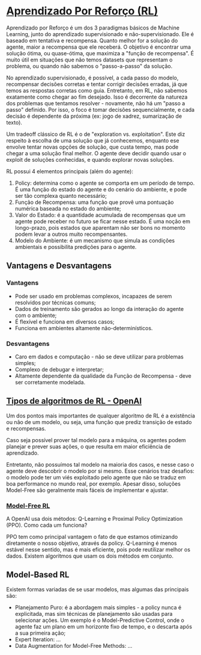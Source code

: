 # [Aprendizado Por Reforço (RL)](https://www.geeksforgeeks.org/what-is-reinforcement-learning/)
Aprendizado por Reforço é um dos 3 paradigmas básicos de Machine Learning, junto do aprendizado supervisionado e não-supervisionado.
Ele é baseado em tentativa e recompensa. Quanto melhor for a solução do agente, maior a recompensa que ele receberá. O objetivo é encontrar uma solução ótima, ou quase-ótima, que maximiza a "função de recompensa". É muito útil em situações que não temos datasets que representam o problema, ou quando não sabemos o "passo-a-passo" da solução.

No aprendizado supervisionado, é possível, a cada passo do modelo, recompensar decisões corretas e tentar corrigir decisões erradas, já que temos as respostas corretas como guia. 
Entretanto, em RL, não sabemos exatamente como chegar ao fim desejado. Isso é decorrente da natureza dos problemas que tentamos resolver - novamente, não há um "passo a passo" definido. Por isso, o foco é tomar decisões sequencialmente, e cada decisão é dependente da próxima (ex: jogo de xadrez, sumarização de texto).

Um tradeoff clássico de RL é o de "exploration vs. exploitation". Este diz respeito à escolha de uma solução que já conhecemos, enquanto ese envolve tentar novas opções de solução, que custa tempo, mas pode chegar a uma solução final melhor. O agente deve decidir quando usar o exploit de soluções conhecidas, e quando explorar novas soluções.

RL possui 4 elementos principais (além do agente):
1. Policy: determina como o agente se comporta em um período de tempo. É uma função do estado do agente e do cenário do ambiente, e pode ser tão complexa quanto necessário;
2. Função de Recompensa: uma função que provê uma pontuação numérica baseada no estado do ambiente;
3. Valor do Estado: é a quantidade acumulada de recompensas que um agente pode receber no futuro se ficar nesse estado. É uma noção em longo-prazo, pois estados que aparentam não ser bons no momento podem levar a outros muito recompensantes.
4. Modelo do Ambiente: é um mecanismo que simula as condições ambientais e possibilita predições para o agente.

## Vantagens e Desvantagens
### Vantagens
- Pode ser usado em problemas complexos, incapazes de serem resolvidos por técnicas comuns;
- Dados de treinamento são gerados ao longo da interação do agente com o ambiente;
- É flexível e funciona em diversos casos;
- Funciona em ambientes altamente não-determinísticos.
### Desvantagens
- Caro em dados e computação - não se deve utilizar para problemas simples;
- Complexo de debugar e interpretar;
- Altamente dependente da qualidade da Função de Recompensa - deve ser corretamente modelada.

## [Tipos de algoritmos de RL - OpenAI](https://spinningup.openai.com/en/latest/spinningup/rl_intro2.html)
Um dos pontos mais importantes de qualquer algoritmo de RL é a existência ou não de um modelo, ou seja, uma função que prediz transição de estado e recompensas.

Caso seja possível prover tal modelo para a máquina, os agentes podem planejar e prever suas ações, o que resulta em maior eficiência de aprendizado.

Entretanto, não possuímos tal modelo na maioria dos casos, e nesse caso o agente deve descobrir o modelo por si mesmo. Esse cenários traz desafios: o modelo pode ter um viés exploitado pelo agente que não se traduz em boa performance no mundo real, por exemplo. Apesar disso, soluções Model-Free são geralmente mais fáceis de implementar e ajustar.

### [Model-Free RL](https://medium.com/@oumoudhmine/q-learning-and-ppo-driving-forces-in-openais-ai-mastery-655027c8670f)
A OpenAI usa dois métodos: Q-Learning e Proximal Policy Optimization (PPO). Como cada um funciona?

PPO tem como principal vantagem o fato de que estamos otimizando diretamente o nosso objetivo, através da policy. Q-Learning é menos estável nesse sentido, mas é mais eficiente, pois pode reutilizar melhor os dados. Existem algoritmos que usam os dois métodos em conjunto.

## Model-Based RL
Existem formas variadas de se usar modelos, mas algumas das principais são:
- Planejamento Puro: é a abordagem mais simples - a policy nunca é explicitada, mas sim técnicas de planejamento são usadas para selecionar ações. Um exemplo é o Model-Predictive Control, onde o agente faz um plano em um horizonte fixo de tempo, e o descarta após a sua primeira ação;
- Expert Iteration: ...
- Data Augmentation for Model-Free Methods: ...